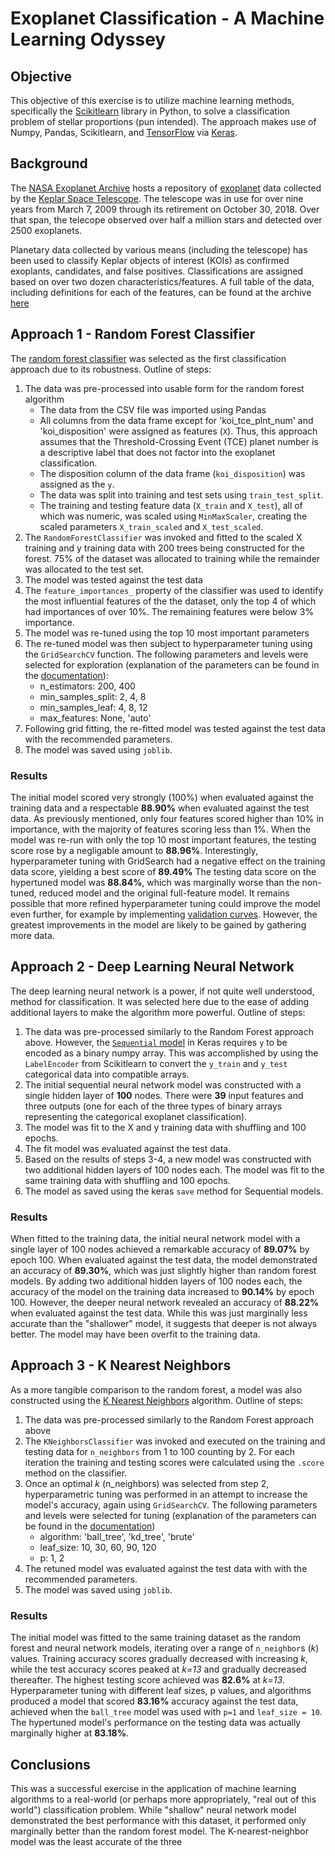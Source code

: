 # Exoplanet Classification - A Machine Learning Odyssey

## Objective

This objective of this exercise is to utilize machine learning methods, specifically the [Scikitlearn](https://scikit-learn.org/stable/) library in Python, to solve a classification problem of stellar proportions (pun intended). The approach makes use of Numpy, Pandas, Scikitlearn, and [TensorFlow](https://www.tensorflow.org/) via [Keras](https://keras.io/guides/sequential_model/).

## Background

The [NASA Exoplanet Archive](https://exoplanetarchive.ipac.caltech.edu/docs/data.html) hosts a repository of [exoplanet](https://en.wikipedia.org/wiki/Exoplanet) data collected by the [Keplar Space Telescope](https://en.wikipedia.org/wiki/Kepler_space_telescope). The telescope was in use for over nine years from March 7, 2009 through its retirement on October 30, 2018. Over that span, the telecope observed over half a million stars and detected over 2500 exoplanets. 

Planetary data collected by various means (including the telescope) has been used to classify Keplar objects of interest (KOIs) as confirmed exoplants, candidates, and false positives. Classifications are assigned based on over two dozen characteristics/features. A full table of the data, including definitions for each of the features, can be found at the archive [here](https://exoplanetarchive.ipac.caltech.edu/cgi-bin/TblView/nph-tblView?app=ExoTbls&config=cumulative)

## Approach 1 - Random Forest Classifier

The [random forest classifier](https://scikit-learn.org/stable/modules/generated/sklearn.ensemble.RandomForestClassifier.html) was selected as the first classification approach due to its robustness. Outline of steps:
1. The data was pre-processed into usable form for the random forest algorithm
    - The data from the CSV file was imported using Pandas
    - All columns from the data frame except for 'koi_tce_plnt_num' and 'koi_disposition' were assigned as features (`X`). Thus, this approach assumes that the Threshold-Crossing Event (TCE) planet number is a descriptive label that does not factor into the exoplanet classification.
    - The disposition column of the data frame (`koi_disposition`) was assigned as the `y`.
    - The data was split into training and test sets using `train_test_split`.
    - The training and testing feature data (`X_train` and `X_test`), all of which was numeric, was scaled using `MinMaxScaler`, creating the scaled parameters `X_train_scaled` and `X_test_scaled`.
2. The `RandomForestClassifier` was invoked and fitted to the scaled X training and y training data with 200 trees being constructed for the forest. 75% of the dataset was allocated to training while the remainder was allocated to the test set.
3. The model was tested against the test data
4. The `feature_importances_` property of the classifier was used to identify the most influential features of the the dataset, only the top 4 of which had importances of over 10%. The remaining features were below 3% importance. 
5. The model was re-tuned using the top 10 most important parameters
6. The re-tuned model was then subject to hyperparameter tuning using the `GridSearchCV` function. The following parameters and levels were selected for exploration (explanation of the parameters can be found in the [documentation](https://scikit-learn.org/stable/modules/generated/sklearn.ensemble.RandomForestClassifier.html?highlight=randomforest#sklearn.ensemble.RandomForestClassifier)):
    - n_estimators: 200, 400
    - min_samples_split: 2, 4, 8
    - min_samples_leaf: 4, 8, 12
    - max_features: None, 'auto'
7. Following grid fitting, the re-fitted model was tested against the test data with the recommended parameters.
8. The model was saved using `joblib`.

### Results
The initial model scored very strongly (100%) when evaluated against the training data and a respectable **88.90%** when evaluated against the test data. As previously mentioned, only four features scored higher than 10% in importance, with the majority of features scoring less than 1%. 
When the model was re-run with only the top 10 most important features, the testing score rose by a negligable amount to **88.96%**. Interestingly, hyperparameter tuning with GridSearch had a negative effect on the training data score, yielding a best score of **89.49%** The testing data score on the hypertuned model was **88.84%**, which was marginally worse than the non-tuned, reduced model and the original full-feature model. It remains possible that more refined hyperparameter tuning could improve the model even further, for example by implementing [validation curves](https://towardsdatascience.com/optimizing-hyperparameters-in-random-forest-classification-ec7741f9d3f6). However, the greatest improvements in the model are likely to be gained by gathering more data.

## Approach 2 - Deep Learning Neural Network

The deep learning neural network is a power, if not quite well understood, method for classification. It was selected here due to the ease of adding additional layers to make the algorithm more powerful. Outline of steps:
1. The data was pre-processed similarly to the Random Forest approach above. However, the [`Sequential` model](https://keras.io/guides/sequential_model/) in Keras requires `y` to be encoded as a binary numpy array. This was accomplished by using the `LabelEncoder` from Scikitlearn to convert the `y_train` and `y_test` categorical data into compatible arrays.
2. The initial sequential neural network model was constructed with a single hidden layer of **100** nodes. There were **39** input features and three outputs (one for each of the three types of binary arrays representing the categorical exoplanet classification).
3. The model was fit to the X and y training data with shuffling and 100 epochs.
4. The fit model was evaluated against the test data.
5. Based on the results of steps 3-4, a new model was constructed with two additional hidden layers of 100 nodes each. The model was fit to the same training data with shuffling and 100 epochs.
6. The model as saved using the keras `save` method for Sequential models.

### Results
When fitted to the training data, the initial neural network model with a single layer of 100 nodes achieved a remarkable accuracy of **89.07%** by epoch 100. When evaluated against the test data, the model demonstrated an accuracy of **89.30%**, which was just slightly higher than random forest models. 
By adding two additional hidden layers of 100 nodes each, the accuracy of the model on the training data increased to **90.14%** by epoch 100. However, the deeper neural network revealed an accuracy of **88.22%** when evaluated against the test data. While this was just marginally less accurate than the "shallower" model, it suggests that deeper is not always better. The model may have been overfit to the training data.

## Approach 3 - K Nearest Neighbors

As a more tangible comparison to the random forest, a model was also constructed using the [K Nearest Neighbors](https://scikit-learn.org/stable/modules/generated/sklearn.neighbors.NearestNeighbors.html#sklearn.neighbors.NearestNeighbors.radius_neighbors) algorithm. Outline of steps:
1. The data was pre-processed similarly to the Random Forest approach above
2. The `KNeighborsClassifier` was invoked and executed on the training and testing data for `n_neighbors` from 1 to 100 counting by 2. For each iteration the training and testing scores were calculated using the `.score` method on the classifier.
3. Once an optimal *k* (n_neighbors) was selected from step 2, hyperparametric tuning was performed in an attempt to increase the model's accuracy, again using `GridSearchCV`. The following parameters and levels were selected for tuning (explanation of the parameters can be found in the [documentation](https://scikit-learn.org/stable/modules/generated/sklearn.neighbors.NearestNeighbors.html#sklearn.neighbors.NearestNeighbors))
    - algorithm: 'ball_tree', 'kd_tree', 'brute'
    - leaf_size: 10, 30, 60, 90, 120
    - p: 1, 2
4. The retuned model was evaluated against the test data with with the recommended parameters.
5. The model was saved using `joblib`.


### Results
The initial model was fitted to the same training dataset as the random forest and neural network models, iterating over a range of `n_neighbor`s (*k*) values. Training accuracy scores gradually decreased with increasing *k*, while the test accuracy scores peaked at *k=13* and gradually decreased thereafter. The highest testing score achieved was **82.6%** at *k=13*. 
Hyperparameter tuning with different leaf sizes, p values, and algorithms produced a model that scored **83.16%** accuracy against the test data, achieved when the `ball_tree` model was used with `p=1` and `leaf_size = 10`. The hypertuned model's performance on the testing data was actually marginally higher at **83.18%**. 

## Conclusions
This was a successful exercise in the application of machine learning algorithms to a real-world (or perhaps more appropriately, "real out of this world") classification problem. While "shallow" neural network model demonstrated the best performance with this dataset, it performed only marginally better than the random forest model. The K-nearest-neighbor model was the least accurate of the three
